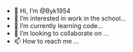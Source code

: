 - 👋 Hi, I’m @Byk1954
- 👀 I’m interested in work in the school...
- 🌱 I’m currently learning code...
- 💞️ I’m looking to collaborate on ...
- 📫 How to reach me ...

<!---
Byk1954/Byk1954 is a ✨ special ✨ repository because its `README.md` (this file) appears on your GitHub profile.
You can click the Preview link to take a look at your changes.
--->
